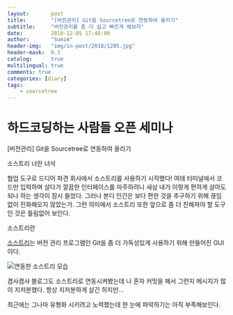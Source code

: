 ```yaml
---
layout:       post
title:        "[버전관리] Git을 Sourcetree로 연동하여 올리기"
subtitle:     "버전관리를 좀 더 쉽고 빠르게 해보자"
date:         2018-12-05 17:48:00
author:       "Sumim"
header-img:   "img/in-post/2018/1205.jpg"
header-mask:  0.3
catalog:      true
multilingual: true
comments: true
categories: [diary]
tags:
    - sourcetree
---
```




# 하드코딩하는 사람들 오픈 세미나



>  





[버전관리] Git을 Sourcetree로 연동하여 올리기



소스트리 너란 녀석

협업 도구로 드디어 파견 회사에서 소스트리를 사용하기 시작했다! 여태 터미널에서 코드만 입력하며 살다가 깔끔한 인터페이스를 마주하려니 새삼 내가 이렇게 편하게 살아도 되나 하는 생각이 잠시 들었다. 그러나 본디 인간은 보다 편한 것을 추구하기 위해 끊임없이 진화해오지 않았는가. 그런 의미에서 소스트리 또한 앞으로 좀 더 친해져야 할 도구인 것은 틀림없어 보인다.



소스트리란

 [소스트리](https://www.sourcetreeapp.com/)는 버전 관리 프로그램인 Git을 좀 더 가독성있게 사용하기 위해 만들어진 GUI이다. 

![연동한 소스트리 모습](https://sumim00.github.io/img/in-post/2018/1205_img01.png)

 

겸사겸사 블로그도 소스트리로 연동시켜봤는데 나 혼자 커밋을 해서 그런지 메시지가 많이 지저분했다. 항상 지저분하게 살긴 하지만...

최근에는 그나마 유형화 시키려고 노력했는데 한 눈에 파악하기는 아직 부족해보인다.



